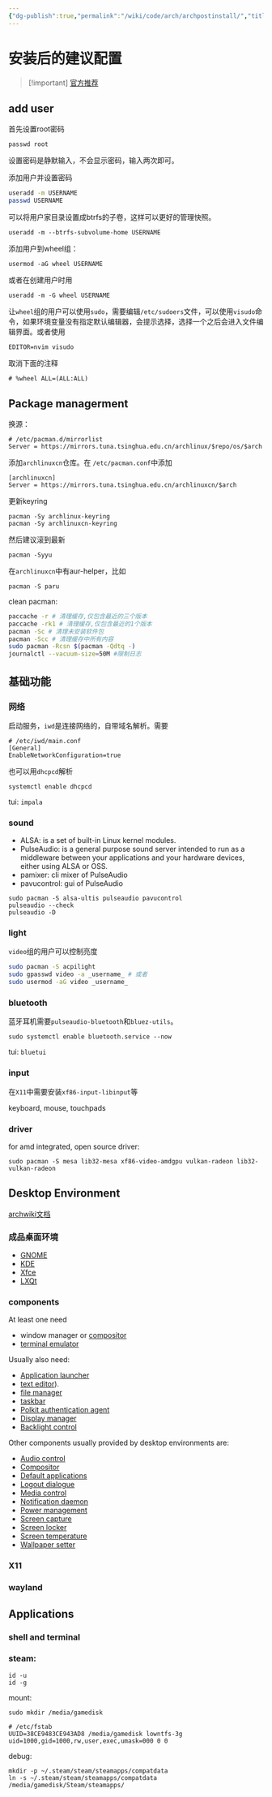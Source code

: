 ```yaml
---
{"dg-publish":true,"permalink":"/wiki/code/arch/archpostinstall/","title":"安装后的建议配置","tags":["arch"],"noteIcon":""}
---
```



# 安装后的建议配置

> [!important] [官方推荐](https://wiki.archlinux.org/title/General_recommendations)

## add user

首先设置root密码

```
passwd root
```

设置密码是静默输入，不会显示密码，输入两次即可。

添加用户并设置密码

```sh
useradd -m USERNAME
passwd USERNAME
```

可以将用户家目录设置成btrfs的子卷，这样可以更好的管理快照。

```
useradd -m --btrfs-subvolume-home USERNAME
```

添加用户到wheel组：

```
usermod -aG wheel USERNAME
```

或者在创建用户时用

```
useradd -m -G wheel USERNAME
```

让`wheel`组的用户可以使用`sudo`，需要编辑`/etc/sudoers`文件，可以使用`visudo`命令，如果环境变量没有指定默认编辑器，会提示选择，选择一个之后会进入文件编辑界面。或者使用

```
EDITOR=nvim visudo
```

取消下面的注释

```
# %wheel ALL=(ALL:ALL)
```

## Package managerment

换源：

```
# /etc/pacman.d/mirrorlist
Server = https://mirrors.tuna.tsinghua.edu.cn/archlinux/$repo/os/$arch
```

添加`archlinuxcn`仓库。在 `/etc/pacman.conf`中添加

```text
[archlinuxcn]
Server = https://mirrors.tuna.tsinghua.edu.cn/archlinuxcn/$arch
```

更新keyring

```
pacman -Sy archlinux-keyring
pacman -Sy archlinuxcn-keyring
```

然后建议滚到最新

```
pacman -Syyu
```

在`archlinuxcn`中有aur-helper，比如

```
pacman -S paru
```

clean pacman:

```sh
paccache -r # 清理缓存,仅包含最近的三个版本
paccache -rk1 # 清理缓存,仅包含最近的1个版本
pacman -Sc # 清理未安装软件包
pacman -Scc # 清理缓存中所有内容
sudo pacman -Rcsn $(pacman -Qdtq -)
journalctl --vacuum-size=50M #限制日志
```

## 基础功能

### 网络

启动服务，`iwd`是连接网络的，自带域名解析。需要

```
# /etc/iwd/main.conf
[General]
EnableNetworkConfiguration=true
```

也可以用`dhcpcd`解析

```
systemctl enable dhcpcd
```

tui: `impala`

### sound

- ALSA: is a set of built-in Linux kernel modules.
- PulseAudio: is a general purpose sound server intended to run as a middleware between your applications and your hardware devices, either using ALSA or OSS.
- pamixer: cli mixer of PulseAudio
- pavucontrol: gui of PulseAudio

```
sudo pacman -S alsa-ultis pulseaudio pavucontrol
pulseaudio --check
pulseaudio -D
```

### light

`video`组的用户可以控制亮度

```sh
sudo pacman -S acpilight
sudo gpasswd video -a _username_ # 或者
sudo usermod -aG video _username_
```

### bluetooth

蓝牙耳机需要`pulseaudio-bluetooth`和`bluez-utils`。

```
sudo systemctl enable bluetooth.service --now
```

tui: `bluetui`

### input

在`X11`中需要安装`xf86-input-libinput`等

keyboard, mouse, touchpads

### driver

for amd integrated, open source driver:

```
sudo pacman -S mesa lib32-mesa xf86-video-amdgpu vulkan-radeon lib32-vulkan-radeon
```

## Desktop Environment

[archwiki文档](https://wiki.archlinux.org/title/Desktop_environment)

### 成品桌面环境

- [GNOME](https://wiki.archlinux.org/title/GNOME)
- [KDE](https://wiki.archlinux.org/title/KDE)
- [Xfce](https://wiki.archlinux.org/title/Xfce)
- [LXQt](https://wiki.archlinux.org/title/LXQt)

### components

At least one need

- window manager or [compositor](https://wiki.archlinux.org/title/Wayland#Compositors "Wayland")
- [terminal emulator](https://wiki.archlinux.org/title/Terminal_emulator "Terminal emulator")

Usually also need:

- [Application launcher](https://wiki.archlinux.org/title/List_of_applications/Other#Application_launchers "List of applications/Other")
- [text editor](https://wiki.archlinux.org/title/Text_editor "Text editor")).
- [file manager](https://wiki.archlinux.org/title/List_of_applications/Utilities#File_managers "List of applications/Utilities")
- [taskbar](https://wiki.archlinux.org/title/Taskbar "Taskbar")
- [Polkit authentication agent](https://wiki.archlinux.org/title/Polkit#Authentication_agents "Polkit")
- [Display manager](https://wiki.archlinux.org/title/Display_manager#List_of_display_managers "Display manager")
- [Backlight control](https://wiki.archlinux.org/title/Backlight#Backlight_utilities "Backlight")

Other components usually provided by desktop environments are:

- [Audio control](https://wiki.archlinux.org/title/List_of_applications/Multimedia#Volume_control "List of applications/Multimedia")
- [Compositor](https://wiki.archlinux.org/title/Compositor "Compositor")
- [Default applications](https://wiki.archlinux.org/title/XDG_MIME_Applications#mimeapps.list "XDG MIME Applications")
- [Logout dialogue](https://wiki.archlinux.org/title/List_of_applications/Other#Logout_UI "List of applications/Other")
- [Media control](https://wiki.archlinux.org/title/MPRIS#Control_utilities "MPRIS")
- [Notification daemon](https://wiki.archlinux.org/title/Desktop_notifications#Standalone "Desktop notifications")
- [Power management](https://wiki.archlinux.org/title/Power_management "Power management")
- [Screen capture](https://wiki.archlinux.org/title/Screen_capture "Screen capture")
- [Screen locker](https://wiki.archlinux.org/title/List_of_applications/Security#Screen_lockers "List of applications/Security")
- [Screen temperature](https://wiki.archlinux.org/title/Backlight#Color_correction "Backlight")
- [Wallpaper setter](https://wiki.archlinux.org/title/List_of_applications/Other#Wallpaper_setters "List of applications/Other")

### X11

### wayland

## Applications

### shell and terminal

### steam:

```
id -u
id -g
```

mount:

```
sudo mkdir /media/gamedisk
```

```
# /etc/fstab
UUID=38CE9483CE943AD8 /media/gamedisk lowntfs-3g uid=1000,gid=1000,rw,user,exec,umask=000 0 0
```

debug:

```
mkdir -p ~/.steam/steam/steamapps/compatdata
ln -s ~/.steam/steam/steamapps/compatdata /media/gamedisk/Steam/steamapps/
```
